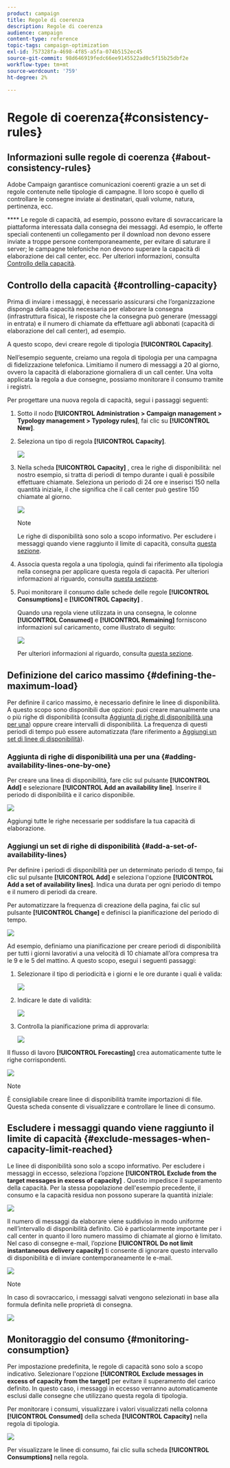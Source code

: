 ```yaml
---
product: campaign
title: Regole di coerenza
description: Regole di coerenza
audience: campaign
content-type: reference
topic-tags: campaign-optimization
exl-id: 757328fa-4698-4f85-a5fa-074b5152ec45
source-git-commit: 98d646919fedc66ee9145522ad0c5f15b25dbf2e
workflow-type: tm+mt
source-wordcount: '759'
ht-degree: 2%

---
```


# Regole di coerenza{#consistency-rules}

## Informazioni sulle regole di coerenza {#about-consistency-rules}

Adobe Campaign garantisce comunicazioni coerenti grazie a un set di regole contenute nelle tipologie di campagne. Il loro scopo è quello di controllare le consegne inviate ai destinatari, quali volume, natura, pertinenza, ecc.

**** Le regole di capacità, ad esempio, possono evitare di sovraccaricare la piattaforma interessata dalla consegna dei messaggi. Ad esempio, le offerte speciali contenenti un collegamento per il download non devono essere inviate a troppe persone contemporaneamente, per evitare di saturare il server; le campagne telefoniche non devono superare la capacità di elaborazione dei call center, ecc. Per ulteriori informazioni, consulta [Controllo della capacità](#controlling-capacity).

## Controllo della capacità {#controlling-capacity}

Prima di inviare i messaggi, è necessario assicurarsi che l’organizzazione disponga della capacità necessaria per elaborare la consegna (infrastruttura fisica), le risposte che la consegna può generare (messaggi in entrata) e il numero di chiamate da effettuare agli abbonati (capacità di elaborazione del call center), ad esempio.

A questo scopo, devi creare regole di tipologia **[!UICONTROL Capacity]**.

Nell’esempio seguente, creiamo una regola di tipologia per una campagna di fidelizzazione telefonica. Limitiamo il numero di messaggi a 20 al giorno, ovvero la capacità di elaborazione giornaliera di un call center. Una volta applicata la regola a due consegne, possiamo monitorare il consumo tramite i registri.

Per progettare una nuova regola di capacità, segui i passaggi seguenti:

1. Sotto il nodo **[!UICONTROL Administration > Campaign management > Typology management > Typology rules]**, fai clic su **[!UICONTROL New]**.
1. Seleziona un tipo di regola **[!UICONTROL Capacity]**.

   ![](assets/campaign_opt_create_capacity_01.png)

1. Nella scheda **[!UICONTROL Capacity]** , crea le righe di disponibilità: nel nostro esempio, si tratta di periodi di tempo durante i quali è possibile effettuare chiamate. Seleziona un periodo di 24 ore e inserisci 150 nella quantità iniziale, il che significa che il call center può gestire 150 chiamate al giorno.

   ![](assets/campaign_opt_create_capacity_02.png)

   >[!NOTE]
   >
   >Le righe di disponibilità sono solo a scopo informativo. Per escludere i messaggi quando viene raggiunto il limite di capacità, consulta [questa sezione](#exclude-messages-when-capacity-limit-reached).

1. Associa questa regola a una tipologia, quindi fai riferimento alla tipologia nella consegna per applicare questa regola di capacità. Per ulteriori informazioni al riguardo, consulta [questa sezione](../../campaign/using/applying-rules.md#applying-a-typology-to-a-delivery).
1. Puoi monitorare il consumo dalle schede delle regole **[!UICONTROL Consumptions]** e **[!UICONTROL Capacity]** .

   Quando una regola viene utilizzata in una consegna, le colonne **[!UICONTROL Consumed]** e **[!UICONTROL Remaining]** forniscono informazioni sul caricamento, come illustrato di seguito:

   ![](assets/campaign_opt_create_capacity_03.png)

   Per ulteriori informazioni al riguardo, consulta [questa sezione](#monitoring-consumption).

## Definizione del carico massimo {#defining-the-maximum-load}

Per definire il carico massimo, è necessario definire le linee di disponibilità. A questo scopo sono disponibili due opzioni: puoi creare manualmente una o più righe di disponibilità (consulta [Aggiunta di righe di disponibilità una per una](#adding-availability-lines-one-by-one)) oppure creare intervalli di disponibilità. La frequenza di questi periodi di tempo può essere automatizzata (fare riferimento a [Aggiungi un set di linee di disponibilità](#add-a-set-of-availability-lines)).

### Aggiunta di righe di disponibilità una per una {#adding-availability-lines-one-by-one}

Per creare una linea di disponibilità, fare clic sul pulsante **[!UICONTROL Add]** e selezionare **[!UICONTROL Add an availability line]**. Inserire il periodo di disponibilità e il carico disponibile.

![](assets/campaign_opt_create_capacity_02.png)

Aggiungi tutte le righe necessarie per soddisfare la tua capacità di elaborazione.

### Aggiungi un set di righe di disponibilità {#add-a-set-of-availability-lines}

Per definire i periodi di disponibilità per un determinato periodo di tempo, fai clic sul pulsante **[!UICONTROL Add]** e seleziona l&#39;opzione **[!UICONTROL Add a set of availability lines]**. Indica una durata per ogni periodo di tempo e il numero di periodi da creare.

Per automatizzare la frequenza di creazione della pagina, fai clic sul pulsante **[!UICONTROL Change]** e definisci la pianificazione del periodo di tempo.

![](assets/campaign_opt_create_capacity_07.png)

Ad esempio, definiamo una pianificazione per creare periodi di disponibilità per tutti i giorni lavorativi a una velocità di 10 chiamate all’ora compresa tra le 9 e le 5 del mattino. A questo scopo, esegui i seguenti passaggi:

1. Selezionare il tipo di periodicità e i giorni e le ore durante i quali è valida:

   ![](assets/campaign_opt_create_capacity_08.png)

1. Indicare le date di validità:

   ![](assets/campaign_opt_create_capacity_09.png)

1. Controlla la pianificazione prima di approvarla:

   ![](assets/campaign_opt_create_capacity_10.png)

Il flusso di lavoro **[!UICONTROL Forecasting]** crea automaticamente tutte le righe corrispondenti.

![](assets/campaign_opt_create_capacity_12.png)

>[!NOTE]
>
>È consigliabile creare linee di disponibilità tramite importazioni di file. Questa scheda consente di visualizzare e controllare le linee di consumo.

## Escludere i messaggi quando viene raggiunto il limite di capacità {#exclude-messages-when-capacity-limit-reached}

Le linee di disponibilità sono solo a scopo informativo. Per escludere i messaggi in eccesso, seleziona l’opzione **[!UICONTROL Exclude from the target messages in excess of capacity]** . Questo impedisce il superamento della capacità. Per la stessa popolazione dell&#39;esempio precedente, il consumo e la capacità residua non possono superare la quantità iniziale:

![](assets/campaign_opt_create_capacity_04.png)

Il numero di messaggi da elaborare viene suddiviso in modo uniforme nell’intervallo di disponibilità definito. Ciò è particolarmente importante per i call center in quanto il loro numero massimo di chiamate al giorno è limitato. Nel caso di consegne e-mail, l’opzione **[!UICONTROL Do not limit instantaneous delivery capacity]** ti consente di ignorare questo intervallo di disponibilità e di inviare contemporaneamente le e-mail.

![](assets/campaign_opt_create_capacity_05.png)

>[!NOTE]
>
>In caso di sovraccarico, i messaggi salvati vengono selezionati in base alla formula definita nelle proprietà di consegna.

![](assets/campaign_opt_create_capacity_06.png)

## Monitoraggio del consumo {#monitoring-consumption}

Per impostazione predefinita, le regole di capacità sono solo a scopo indicativo. Selezionare l&#39;opzione **[!UICONTROL Exclude messages in excess of capacity from the target]** per evitare il superamento del carico definito. In questo caso, i messaggi in eccesso verranno automaticamente esclusi dalle consegne che utilizzano questa regola di tipologia.

Per monitorare i consumi, visualizzare i valori visualizzati nella colonna **[!UICONTROL Consumed]** della scheda **[!UICONTROL Capacity]** nella regola di tipologia.

![](assets/campaign_opt_create_capacity_04.png)

Per visualizzare le linee di consumo, fai clic sulla scheda **[!UICONTROL Consumptions]** nella regola.
